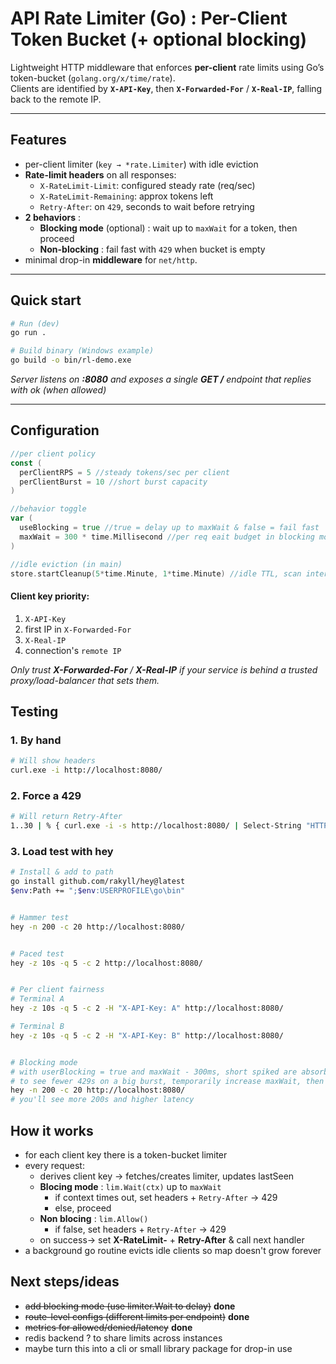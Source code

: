 # API Rate Limiter (Go) : Per-Client Token Bucket (+ optional blocking)

Lightweight HTTP middleware that enforces **per-client** rate limits using Go’s token-bucket (`golang.org/x/time/rate`).  
Clients are identified by **`X-API-Key`**, then **`X-Forwarded-For`** / **`X-Real-IP`**, falling back to the remote IP.

---

## Features
- per-client limiter (`key → *rate.Limiter`) with idle eviction
- **Rate-limit headers** on all responses:
  - `X-RateLimit-Limit`: configured steady rate (req/sec)
  - `X-RateLimit-Remaining`: approx tokens left
  - `Retry-After`: on `429`, seconds to wait before retrying
- **2 behaviors** :
  - **Blocking mode** (optional) : wait up to `maxWait` for a token, then proceed
  - **Non-blocking** : fail fast with `429` when bucket is empty
- minimal drop-in **middleware** for `net/http`.

---

## Quick start

```bash
# Run (dev)
go run .

# Build binary (Windows example)
go build -o bin/rl-demo.exe
```

*Server listens on **:8080** and exposes a single **GET /** endpoint that replies with ok (when allowed)*

---

## Configuration
```go
//per client policy
const (
  perClientRPS = 5 //steady tokens/sec per client
  perClientBurst = 10 //short burst capacity
)

//behavior toggle
var (
  useBlocking = true //true = delay up to maxWait & false = fail fast
  maxWait = 300 * time.Millisecond //per req eait budget in blocking mode
)

//idle eviction (in main)
store.startCleanup(5*time.Minute, 1*time.Minute) //idle TTL, scan interval
```

#### Client key priority:
1. `X-API-Key`
2. first IP in `X-Forwarded-For`
3. `X-Real-IP`
4. connection's `remote IP`

*Only trust **X-Forwarded-For** / **X-Real-IP** if your service is behind a trusted proxy/load-balancer that sets them.*

## Testing
### 1. By hand
```bash
# Will show headers
curl.exe -i http://localhost:8080/
```

### 2. Force a 429
```bash
# Will return Retry-After
1..30 | % { curl.exe -i -s http://localhost:8080/ | Select-String "HTTP/|X-Rate|Retry-After" }
```

### 3. Load test with hey 
```bash
# Install & add to path
go install github.com/rakyll/hey@latest
$env:Path += ";$env:USERPROFILE\go\bin"


# Hammer test
hey -n 200 -c 20 http://localhost:8080/


# Paced test
hey -z 10s -q 5 -c 2 http://localhost:8080/


# Per client fairness
# Terminal A
hey -z 10s -q 5 -c 2 -H "X-API-Key: A" http://localhost:8080/

# Terminal B
hey -z 10s -q 5 -c 2 -H "X-API-Key: B" http://localhost:8080/


# Blocking mode
# with userBlocking = true and maxWait - 300ms, short spiked are absorbed, sustained overload still yields some 429s
# to see fewer 429s on a big burst, temporarily increase maxWait, then 
hey -n 200 -c 20 http://localhost:8080/
# you'll see more 200s and higher latency
```

## How it works
- for each client key there is a token-bucket limiter
- every request: 
    - derives client key -> fetches/creates limiter, updates lastSeen
    - **Blocing mode** : `lim.Wait(ctx)` up to `maxWait` 
      - if context times out, set headers + `Retry-After` -> 429
      - else, proceed
    - **Non blocing** : `lim.Allow()`
      - if false, set headers +  `Retry-After` -> 429
    - on success-> set **X-RateLimit-** + **Retry-After** & call next handler
- a background go routine evicts idle clients so map doesn't grow forever

## Next steps/ideas
- ~~add blocking mode (use limiter.Wait to delay)~~ **done**
- ~~route-level configs (different limits per endpoint)~~ **done**
- ~~metrics for allowed/denied/latency~~ **done**
- redis backend ? to share limits across instances
- maybe turn this into a cli or small library package for drop-in use





